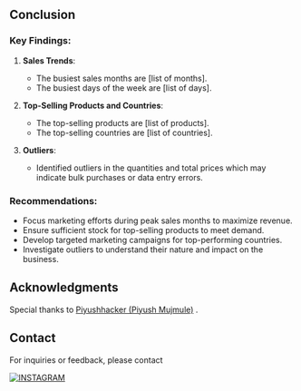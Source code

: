 ## Conclusion

### Key Findings:
1. **Sales Trends**:
   - The busiest sales months are [list of months].
   - The busiest days of the week are [list of days].

2. **Top-Selling Products and Countries**:
   - The top-selling products are [list of products].
   - The top-selling countries are [list of countries].

3. **Outliers**:
   - Identified outliers in the quantities and total prices which may indicate bulk purchases or data entry errors.

### Recommendations:
- Focus marketing efforts during peak sales months to maximize revenue.
- Ensure sufficient stock for top-selling products to meet demand.
- Develop targeted marketing campaigns for top-performing countries.
- Investigate outliers to understand their nature and impact on the business.

## Acknowledgments


Special thanks to [Piyushhacker (Piyush Mujmule)](https://github.com/HacktiveMindset) .

## Contact

For inquiries or feedback, please contact

[![INSTAGRAM](https://img.shields.io/badge/Instagram-E4405F?style=for-the-badge&logo=instagram&logoColor=white)](https://www.instagram.com/piyush.mujmule)
